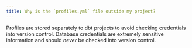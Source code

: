 ```yaml
---
title: Why is the `profiles.yml` file outside my project?
---
```


Profiles are stored separately to dbt projects to avoid checking credentials
into version control. Database credentials are extremely sensitive information
and should _never_ be checked into version control.
